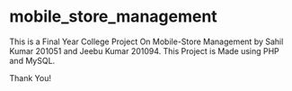 # mobile_store_management

This is a Final Year College Project On Mobile-Store Management by Sahil Kumar 201051 and Jeebu Kumar 201094.
This Project is Made using PHP and MySQL.

Thank You!
